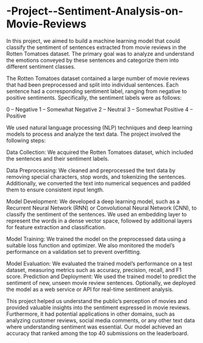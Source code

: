 # -Project--Sentiment-Analysis-on-Movie-Reviews

In this project, we aimed to build a machine learning model that could classify the sentiment of sentences extracted from movie reviews in the Rotten Tomatoes dataset. The primary goal was to analyze and understand the emotions conveyed by these sentences and categorize them into different sentiment classes.

The Rotten Tomatoes dataset contained a large number of movie reviews that had been preprocessed and split into individual sentences. Each sentence had a corresponding sentiment label, ranging from negative to positive sentiments. Specifically, the sentiment labels were as follows:

0 – Negative 1 – Somewhat Negative 2 – Neutral 3 – Somewhat Positive 4 – Positive

We used natural language processing (NLP) techniques and deep learning models to process and analyze the text data. The project involved the following steps:

Data Collection: We acquired the Rotten Tomatoes dataset, which included the sentences and their sentiment labels.

Data Preprocessing: We cleaned and preprocessed the text data by removing special characters, stop words, and tokenizing the sentences. Additionally, we converted the text into numerical sequences and padded them to ensure consistent input length.

Model Development: We developed a deep learning model, such as a Recurrent Neural Network (RNN) or Convolutional Neural Network (CNN), to classify the sentiment of the sentences. We used an embedding layer to represent the words in a dense vector space, followed by additional layers for feature extraction and classification.

Model Training: We trained the model on the preprocessed data using a suitable loss function and optimizer. We also monitored the model’s performance on a validation set to prevent overfitting.

Model Evaluation: We evaluated the trained model’s performance on a test dataset, measuring metrics such as accuracy, precision, recall, and F1 score.
Prediction and Deployment: We used the trained model to predict the sentiment of new, unseen movie review sentences. Optionally, we deployed the model as a web service or API for real-time sentiment analysis.

This project helped us understand the public’s perception of movies and provided valuable insights into the sentiment expressed in movie reviews. Furthermore, it had potential applications in other domains, such as analyzing customer reviews, social media comments, or any other text data where understanding sentiment was essential. Our model achieved an accuracy that ranked among the top 40 submissions on the leaderboard.
